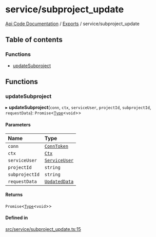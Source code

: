 # service/subproject\_update
 
[Api Code Documentation](../README.md) / [Exports](../modules.md) / service/subproject\_update

## Table of contents

### Functions

- [updateSubproject](service_subproject_update.md#updatesubproject)

## Functions

### updateSubproject

▸ **updateSubproject**(`conn`, `ctx`, `serviceUser`, `projectId`, `subprojectId`, `requestData`): `Promise`\<[`Type`](result.md#type)\<`void`\>\>

#### Parameters

| Name | Type |
| :------ | :------ |
| `conn` | [`ConnToken`](service_conn.md#conntoken) |
| `ctx` | [`Ctx`](../interfaces/lib_ctx.Ctx.md) |
| `serviceUser` | [`ServiceUser`](../interfaces/service_domain_organization_service_user.ServiceUser.md) |
| `projectId` | `string` |
| `subprojectId` | `string` |
| `requestData` | [`UpdatedData`](../interfaces/service_domain_workflow_subproject_updated.UpdatedData.md) |

#### Returns

`Promise`\<[`Type`](result.md#type)\<`void`\>\>

#### Defined in

[src/service/subproject_update.ts:15](https://github.com/openkfw/TruBudget/blob/3cf6626/api/src/service/subproject_update.ts#L15)
